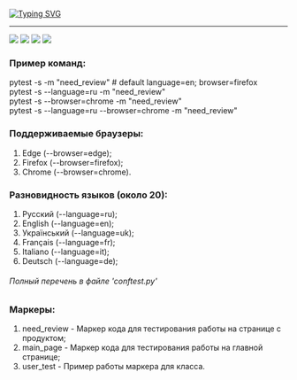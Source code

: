 [![Typing SVG](https://readme-typing-svg.herokuapp.com?font=Prompt&duration=3000&pause=150&color=DC189DFF&width=435&lines=Selenium+%2B+PyTest;Example+of+testing+a+web+application)](https://git.io/typing-svg)
____________
<a href="https://www.python.org/"><img src="https://img.shields.io/static/v1?label=python&message=3.10.0&color=blue&link=https://selenium.com" /></a>
<a href="https://github.com/SergeyPirogov/webdriver_manager"><img src="https://img.shields.io/static/v1?label=webdriver--manager&message=3.8.4&color=blue&link=https://selenium.com" /></a>
<a href="https://github.com/SeleniumHQ/selenium"><img src="https://img.shields.io/static/v1?label=selenium&message=4.5.0&color=blue&link=https://selenium.com" /></a>
<a href="https://github.com/pytest-dev/pytest"><img src="https://img.shields.io/static/v1?label=pytest&message=7.2.0&color=blue&link=https://selenium.com" /></a>
### Пример команд:
  pytest -s -m "need_review" # default language=en; browser=firefox
  <br>
  pytest -s --language=ru -m "need_review"
  <br>
  pytest -s --browser=chrome -m "need_review"
  <br>
  pytest -s --language=ru --browser=chrome -m "need_review"
### Поддерживаемые браузеры:
  1. Edge (--browser=edge);
  2. Firefox (--browser=firefox);
  3. Chrome (--browser=chrome).
### Разновидность языков (около 20):
1. Русский (--language=ru);
2. English (--language=en);
3. Український (--language=uk);
4. Français (--language=fr);
5. Italiano (--language=it);
6. Deutsch (--language=de);
###### Полный перечень в файле 'conftest.py'
### Маркеры:
  1. need_review - Маркер кода для тестирования работы на странице с продуктом;
  2. main_page - Маркер кода для тестирования работы на главной странице;
  3. user_test - Пример работы маркера для класса.
